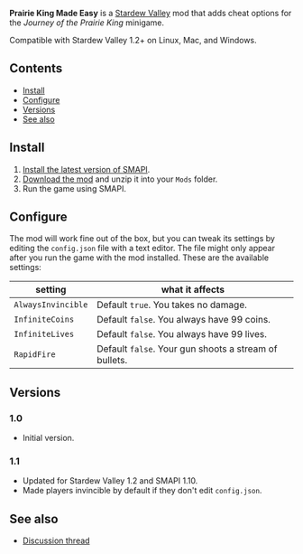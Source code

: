 ﻿**Prairie King Made Easy** is a [Stardew Valley](http://stardewvalley.net/) mod that adds cheat
options for the _Journey of the Prairie King_ minigame.

Compatible with Stardew Valley 1.2+ on Linux, Mac, and Windows.

## Contents
* [Install](#install)
* [Configure](#configure)
* [Versions](#versions)
* [See also](#see-also)

## Install
1. [Install the latest version of SMAPI](https://github.com/Pathoschild/SMAPI/releases).
2. [Download the mod](http://community.playstarbound.com/resources/prairiekingmadeeasy.3594/) and
   unzip it into your `Mods` folder.
3. Run the game using SMAPI.

## Configure
The mod will work fine out of the box, but you can tweak its settings by editing the `config.json`
file with a text editor. The file might only appear after you run the game with the mod installed.
These are the available settings:

| setting           | what it affects
| ----------------- | -------------------
| `AlwaysInvincible` | Default `true`. You takes no damage.
| `InfiniteCoins`     | Default `false`. You always have 99 coins.
| `InfiniteLives` | Default `false`. You always have 99 lives.
| `RapidFire` | Default `false`. Your gun shoots a stream of bullets.

## Versions
### 1.0
* Initial version.

### 1.1
* Updated for Stardew Valley 1.2 and SMAPI 1.10.
* Made players invincible by default if they don't edit `config.json`.

## See also
* [Discussion thread](http://community.playstarbound.com/threads/prairiekingmadeeasy.113673/)
